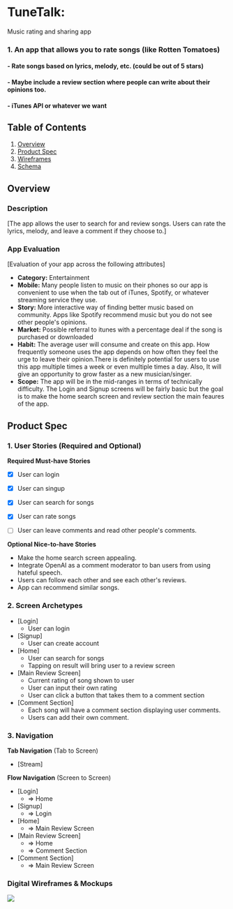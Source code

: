 # TuneTalk: 
Music rating and sharing app

### 1. An app that allows you to rate songs (like Rotten Tomatoes)
#### - Rate songs based on lyrics, melody, etc. (could be out of 5 stars)
#### - Maybe include a review section where people can write about their opinions too.
#### - iTunes API or whatever we want

## Table of Contents
1. [Overview](#Overview)
1. [Product Spec](#Product-Spec)
1. [Wireframes](#Wireframes)
2. [Schema](#Schema)

## Overview
### Description
[The app allows the user to search for and review songs. Users can rate the lyrics, melody, and leave a comment if they choose to.]

### App Evaluation
[Evaluation of your app across the following attributes]
- **Category:** Entertainment
- **Mobile:** Many people listen to music on their phones so our app is convenient to use when the tab out of iTunes, Spotify, or whatever streaming service they use.
- **Story:** More interactive way of finding better music based on community. Apps like Spotify recommend music but you do not see other people's opinions.
- **Market:** Possible referral to itunes with a percentage deal if the song is purchased or downloaded
- **Habit:** The average user will consume and create on this app. How frequently someone uses the app depends on how often they feel the urge to leave their opinion.There is definitely potential for users to use this app multiple times a week or even multiple times a day. Also, It will give an opportunity to grow faster as a new musician/singer.
- **Scope:** The app will be in the mid-ranges in terms of technically difficulty. The Login and Signup screens will be fairly basic but the goal is to make the home search screen and review section the main feaures of the app.

## Product Spec

### 1. User Stories (Required and Optional)

**Required Must-have Stories**

- [X] User can login
- [X] User can singup
- [X] User can search for songs
- [X] User can rate songs
- [ ] User can leave comments and read other people's comments.


**Optional Nice-to-have Stories**

* Make the home search screen appealing.
* Integrate OpenAI as a comment moderator to ban users from using hateful speech.
* Users can follow each other and see each other's reviews.
* App can recommend similar songs.

### 2. Screen Archetypes

* [Login]
   * User can login
* [Signup]
   * User can create account
* [Home]
   * User can search for songs
   * Tapping on result will bring user to a review screen
* [Main Review Screen]
   * Current rating of song shown to user
   * User can input their own rating
   * User can click a button that takes them to a comment section
* [Comment Section]
   * Each song will have a comment section displaying user comments.
   * Users can add their own comment.

### 3. Navigation

**Tab Navigation** (Tab to Screen)
* [Stream]

**Flow Navigation** (Screen to Screen)

* [Login]
   * => Home
* [Signup]
   * => Login
* [Home]
   * => Main Review Screen
* [Main Review Screen]
    * => Home
    * => Comment Section
* [Comment Section]
    * => Main Review Screen

### Digital Wireframes & Mockups
![](https://i.imgur.com/FcQWrio.png)
